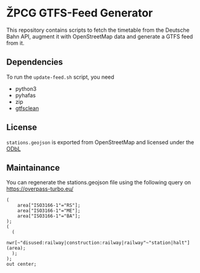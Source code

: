 <!--
SPDX-FileCopyrightText: 2024 Jonah Brüchert <jbb@kaidan.im>

SPDX-License-Identifier: AGPL-3.0-only
-->

# ŽPCG GTFS-Feed Generator

This repository contains scripts to fetch the timetable from the Deutsche Bahn API, augment it with OpenStreetMap data and generate a GTFS feed from it.

## Dependencies

To run the `update-feed.sh` script, you need

* python3
* pyhafas
* zip
* [gtfsclean](https://github.com/public-transport/gtfsclean/)


## License

`stations.geojson` is exported from OpenStreetMap and licensed under the [ODbL](https://opendatacommons.org/licenses/odbl/)

## Maintainance

You can regenerate the stations.geojson file using the following query on https://overpass-turbo.eu/
```
(
    area["ISO3166-1"="RS"];
    area["ISO3166-1"="ME"];
    area["ISO3166-1"="BA"];
);
(
  (
    nwr[~"disused:railway|construction:railway|railway"~"station|halt"](area);
  );
);
out center;
```
